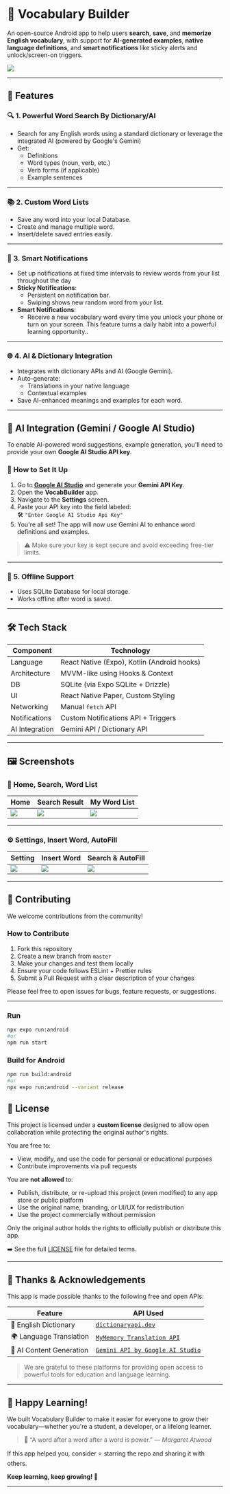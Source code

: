 # 📘 Vocabulary Builder

An open-source Android app to help users **search**, **save**, and **memorize English vocabulary**, with support for **AI-generated examples**, **native language definitions**, and **smart notifications** like sticky alerts and unlock/screen-on triggers.

![](resources/banner.png)

---

## 🚀 Features

### 🔍 1. Powerful Word Search By Dictionary/AI
- Search for any English words using a standard dictionary or leverage the integrated AI (powered by Google's Gemini)
- Get:
  - Definitions
  - Word types (noun, verb, etc.)
  - Verb forms (if applicable)
  - Example sentences

---

### 📚 2. Custom Word Lists
- Save any word into your local Database.
- Create and manage multiple word.
- Insert/delete saved entries easily.

---

### 🔔 3. Smart Notifications
-  Set up notifications at fixed time intervals to review words from your list throughout the day
- **Sticky Notifications**:
  - Persistent on notification bar.
  - Swiping shows new random word from your list.
- **Smart Notifications**:
  - Receive a new vocabulary word every time you unlock your phone or turn on your screen. This feature turns a daily habit into a powerful learning opportunity..

---

### 🌐 4. AI & Dictionary Integration
- Integrates with dictionary APIs and AI (Google Gemini).
- Auto-generate:
  - Translations in your native language
  - Contextual examples
- Save AI-enhanced meanings and examples for each word.
---

## 🤖 AI Integration (Gemini / Google AI Studio)

To enable AI-powered word suggestions, example generation, you'll need to provide your own **Google AI Studio API key**.

### 🔧 How to Set It Up

1. Go to **[Google AI Studio](https://makersuite.google.com/app/apikey)** and generate your **Gemini API Key**.
2. Open the **VocabBuilder** app.
3. Navigate to the **Settings** screen.
4. Paste your API key into the field labeled:  
   🛠️ `"Enter Google AI Studio Api Key"`
5. You're all set! The app will now use Gemini AI to enhance word definitions and examples.

> ⚠️ Make sure your key is kept secure and avoid exceeding free-tier limits.
---

### 💾 5. Offline Support
- Uses SQLite Database for local storage.
- Works offline after word is saved.

---

## 🛠️ Tech Stack

| Component       | Technology                        |
|----------------|------------------------------------|
| Language        | React Native (Expo), Kotlin (Android hooks) |
| Architecture    | MVVM-like using Hooks & Context    |
| DB              | SQLite (via Expo SQLite + Drizzle) |
| UI              | React Native Paper, Custom Styling |
| Networking      | Manual `fetch` API   |
| Notifications   | Custom Notifications API + Triggers |
| AI Integration  | Gemini API / Dictionary API        |
---

## 🖼️ Screenshots

### 📱 Home, Search, Word List

| Home | Search Result | My Word List |
|------|----------------|--------------|
| ![](resources/home.jpg) | ![](resources/home_with_search.jpg) | ![](resources/own_word_list.jpg) |

---

### ⚙️ Settings, Insert Word, AutoFill

| Setting | Insert Word | Search & AutoFill |
|------|----------------|--------------|
| ![](resources/Setting.jpg) | ![](resources/insert_word.jpg) | ![](resources/Search_tap_insert.jpg) |

---

## 🤝 Contributing

We welcome contributions from the community!

### How to Contribute

1. Fork this repository
2. Create a new branch from `master`
3. Make your changes and test them locally
4. Ensure your code follows ESLint + Prettier rules
5. Submit a Pull Request with a clear description of your changes

Please feel free to open issues for bugs, feature requests, or suggestions.

---
### Run
```bash
npx expo run:android
#or
npm run start
```
### Build for Android
```bash
npm run build:android
#or
npx expo run:android --variant release

```
## 📌 License

This project is licensed under a **custom license** designed to allow open collaboration while protecting the original author's rights.

You are free to:
- View, modify, and use the code for personal or educational purposes
- Contribute improvements via pull requests

You are **not allowed** to:
- Publish, distribute, or re-upload this project (even modified) to any app store or public platform
- Use the original name, branding, or UI/UX for redistribution
- Use the project commercially without permission

Only the original author holds the rights to officially publish or distribute this app.

➡️ See the full [LICENSE](./LICENSE) file for detailed terms.

---

## 🙏 Thanks & Acknowledgements

This app is made possible thanks to the following free and open APIs:

| Feature                    | API Used                                                                                   |
|---------------------------|---------------------------------------------------------------------------------------------|
| 📖 English Dictionary      | [`dictionaryapi.dev`](https://dictionaryapi.dev)                    |
| 🌍 Language Translation    | [`MyMemory Translation API`](https://mymemory.translated.net)                      |
| 🤖 AI Content Generation   | [`Gemini API by Google AI Studio`](https://aistudio.google.com/apikey) |

> We are grateful to these platforms for providing open access to powerful tools for education and language learning.

---

## 🌟 Happy Learning!

We built Vocabulary Builder to make it easier for everyone to grow their vocabulary—whether you're a student, a developer, or a lifelong learner.

> 💬 “A word after a word after a word is power.” — *Margaret Atwood*

If this app helped you, consider ⭐ starring the repo and sharing it with others.

**Keep learning, keep growing! 🚀**

---
